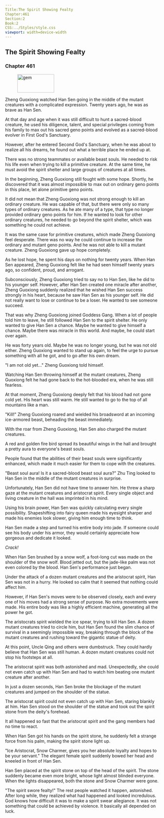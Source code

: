 ```yaml
---
Title:The Spirit Showing Fealty 
Chapter:461 
Section:2 
Book:2 
CSS:../Styles/style.css 
viewport: width=device-width
---
```

  
## The Spirit Showing Fealty
### Chapter 461
  
<figure>
	<img src="../Images/gem.gif" alt="gem" id="gem" width="120" height="60" />
</figure>
  

  
Zheng Guoxiong watched Han Sen going in the middle of the mutant creatures with a complicated expression. Twenty years ago, he was as brave as Han Sen.

At that day and age when it was still difficult to hunt a sacred-blood creature, he used his diligence, talent, and special privileges coming from his family to max out his sacred geno points and evolved as a sacred-blood evolver in First God's Sanctuary.

However, after he entered Second God's Sanctuary, when he was about to realize all his dreams, he found out what a terrible place he ended up at.

There was no strong teammates or available beast souls. He needed to risk his life even when trying to kill a primitive creature. At the same time, he must avoid the spirit shelter and large groups of creatures at all times.

In the beginning, Zheng Guoxiong still fought with some hope. Shortly, he discovered that it was almost impossible to max out on ordinary geno points in this place, let alone primitive geno points.

It did not mean that Zheng Guoxiong was not strong enough to kill an ordinary creature. He was capable of that, but there were only so many types of ordinary creatures. As he ate many of a type, that type no longer provided ordinary geno points for him. If he wanted to look for other ordinary creatures, he needed to go beyond the spirit shelter, which was something he could not achieve.

It was the same case for primitive creatures, which made Zheng Guoxiong feel desperate. There was no way he could continue to increase the ordinary and mutant geno points. And he was not able to kill a mutant creature. Zheng Guoxiong gave up hope completely.

As he lost hope, he spent his days on nothing for twenty years. When Han Sen appeared, Zheng Guoxiong felt like he had seen himself twenty years ago, so confident, proud, and arrogant.

Subconsciously, Zheng Guoxiong tried to say no to Han Sen, like he did to his younger self. However, after Han Sen created one miracle after another, Zheng Guoxiong suddenly realized that he wished Han Sen success strongly in his heart, because he saw Han Sen as his younger self. He did not really want to lose or continue to be a loser. He wanted to see someone succeed.

That was why Zheng Guoxiong joined Goddess Gang. When a lot of people told him to leave, he still followed Han Sen to the spirit shelter. He only wanted to give Han Sen a chance. Maybe he wanted to give himself a chance. Maybe there was miracle in this world. And maybe, he could start over again.

He was forty years old. Maybe he was no longer young, but he was not old either. Zheng Guoxiong wanted to stand up again, to feel the urge to pursue something with all he got, and to go after his own dream.

"I am not old yet…" Zheng Guoxiong told himself.

Watching Han Sen throwing himself at the mutant creatures, Zheng Guoxiong felt he had gone back to the hot-blooded era, when he was still fearless.

At that moment, Zheng Guoxiong deeply felt that his blood had not gone cold yet. His heart was still warm. He still wanted to go to the top of all mountains like a man.

"Kill!" Zheng Guoxiong roared and wielded his broadsword at an incoming ice-armored beast, beheading the beast immediately.

With the roar from Zheng Guoxiong, Han Sen also charged the mutant creatures.

A red and golden fire bird spread its beautiful wings in the hall and brought a pretty aura to everyone's beast souls.

People found that the abilities of their beast souls were significantly enhanced, which made it much easier for them to cope with the creatures.

"Beast soul aura! Is it a sacred-blood beast soul aura?" Zhu Ting looked to Han Sen in the middle of the mutant creatures in surprise.

Unfortunately, Han Sen did not have time to answer him. He threw a sharp gaze at the mutant creatures and aristocrat spirit. Every single object and living creature in the hall was imprinted in his mind.

Using his brain power, Han Sen was quickly calculating every single possibility. Shapeshifting into fairy queen made his eyesight sharper and made his enemies look slower, giving him enough time to think.

Han Sen made a step and turned his entire body into jade. If someone could see his body under his armor, they would certainly appreciate how gorgeous and dedicate it looked.

*Crack!*

When Han Sen brushed by a snow wolf, a foot-long cut was made on the shoulder of the snow wolf. Blood jetted out, but the jade-like palm was not even colored by the blood. Han Sen's performance just began.

Under the attack of a dozen mutant creatures and the aristocrat spirit, Han Sen was not in a hurry. He looked so calm that it seemed that nothing could affect him.

However, if Han Sen's moves were to be observed closely, each and every one of his moves had a strong sense of purpose. No extra movements were made. His entire body was like a highly efficient machine, generating all the power he got.

The aristocrats spirit wielded the ice spear, trying to kill Han Sen. A dozen mutant creatures tried to circle him, but Han Sen found the slim chance of survival in a seemingly impossible way, breaking through the block of the mutant creatures and rushing toward the gigantic statue of deity.

At this point, Uncle Qing and others were dumbstruck. They could hardly believe that Han Sen was still human. A dozen mutant creatures could not stop his footsteps at all.

The aristocrat spirit was both astonished and mad. Unexpectedly, she could not even catch up with Han Sen and had to watch him beating one mutant creature after another.

In just a dozen seconds, Han Sen broke the blockage of the mutant creatures and jumped on the shoulder of the statue.

The aristocrat spirit could not even catch up with Han Sen, staring blankly at him. Han Sen stood on the shoulder of the statue and took out the spirit stone from the deity's forehead.

It all happened so fast that the aristocrat spirit and the gang members had no time to react.

When Han Sen got his hands on the spirit stone, he suddenly felt a strange force from his palm, making the spirit stone light up.

"Ice Aristocrat, Snow Charmer, gives you her absolute loyalty and hopes to be your servant." The elegant female spirit suddenly bowed her head and kneeled in front of Han Sen.

Han Sen placed at the spirit stone on top of the head of the spirit. The stone suddenly became even more bright, whose light almost blinded everyone. When the lights disappeared, both the stone and Snow Charmer were gone.

"The spirit swore fealty!" The rest people watched it happen, astonished. After long while, they realized what had happened and looked incredulous. God knows how difficult it was to make a spirit swear allegiance. It was not something that could be achieved by violence. It basically all depended on luck.